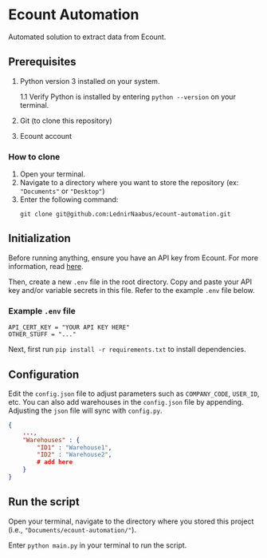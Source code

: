 # Ecount Automation
Automated solution to extract data from Ecount.

## Prerequisites
1. Python version 3 installed on your system.

    1.1 Verify Python is installed by entering `python --version` on your terminal.
 
2. Git (to clone this repository)
3. Ecount account

### How to clone
1. Open your terminal.
2. Navigate to a directory where you want to store the repository (ex: `"Documents"` or `"Desktop"`)
3. Enter the following command:
    ```
    git clone git@github.com:LednirNaabus/ecount-automation.git
    ```

## Initialization
Before running anything, ensure you have an API key from Ecount. For more information, read [here](https://sboapi.ecount.com/ECERP/OAPI/OAPIView?lan_type=en-PH#).

Then, create a new `.env` file in the root directory. Copy and paste your API key and/or variable secrets in this file. Refer to the example `.env` file below.

### Example `.env` file

```
API_CERT_KEY = "YOUR API KEY HERE"
OTHER_STUFF = "..."
```

Next, first run `pip install -r requirements.txt` to install dependencies.

## Configuration
Edit the `config.json` file to adjust parameters such as `COMPANY_CODE`, `USER_ID`, etc. You can also add warehouses in the `config.json` file by appending. Adjusting the `json` file will sync with `config.py`.

```json
{
    ...,
    "Warehouses" : {
        "ID1" : "Warehouse1",
        "ID2" : "Warehouse2",
        # add here
    }
}
```

## Run the script
Open your terminal, navigate to the directory where you stored this project (i.e., `"Documents/ecount-automation/"`).

Enter `python main.py` in your terminal to run the script.